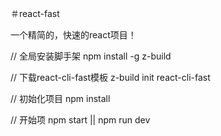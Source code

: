 ＃react-fast

一个精简的，快速的react项目！

// 全局安装脚手架
npm install -g z-build

// 下载react-cli-fast模板
z-build init react-cli-fast

// 初始化项目
npm install

// 开始项
npm start || npm run dev
